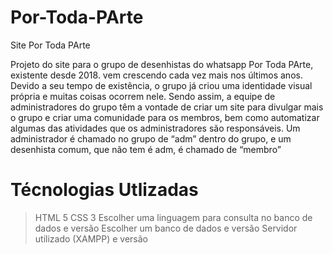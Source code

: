 # Por-Toda-PArte
Site Por Toda PArte

Projeto do site para o grupo de desenhistas do whatsapp Por Toda PArte, existente desde
2018. vem crescendo cada vez mais nos últimos anos. Devido a seu tempo de existência, o
grupo já criou uma identidade visual própria e muitas coisas ocorrem nele. Sendo assim, a
equipe de administradores do grupo têm a vontade de criar um site para divulgar mais o
grupo e criar uma comunidade para os membros, bem como automatizar algumas das
atividades que os administradores são responsáveis. Um administrador é chamado no
grupo de “adm” dentro do grupo, e um desenhista comum, que não tem é adm, é chamado
de “membro”


# Técnologias Utlizadas

> HTML 5
> CSS 3
> Escolher uma linguagem para consulta no banco de dados e versão
> Escolher um banco de dados e versão
> Servidor utilizado (XAMPP) e versão
